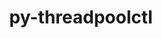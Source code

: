 ---
title: "py-threadpoolctl"
layout: cache
categories: [package, develop-2023-11-19]
meta: {"versions": ["3.1.0"], "compilers": ["apple-clang@=15.0.0", "gcc@=11.3.0", "gcc@=11.4.0", "gcc@=9.4.0", "oneapi@=2023.2.0"], "oss": ["ubuntu20.04", "ubuntu22.04", "ventura"], "platforms": ["darwin", "linux"], "targets": ["aarch64", "neoverse_v1", "ppc64le", "x86_64_v3"], "stacks": ["e4s", "e4s-neoverse_v1", "e4s-oneapi", "e4s-power", "ml-darwin-aarch64-mps", "ml-linux-x86_64-cpu", "ml-linux-x86_64-cuda", "ml-linux-x86_64-rocm", "root"], "num_specs": 8, "num_specs_by_stack": {"root": 8, "ml-darwin-aarch64-mps": 2, "e4s-neoverse_v1": 1, "e4s-power": 1, "e4s": 1, "e4s-oneapi": 1, "ml-linux-x86_64-cpu": 2, "ml-linux-x86_64-cuda": 2, "ml-linux-x86_64-rocm": 2}}
spec_details: [{"hash": "4mf2frz5tcuu6n6gwbwvffm3yqpqc2g6", "compiler": "apple-clang@=15.0.0", "versions": ["3.1.0"], "os": "ventura", "platform": "darwin", "target": "aarch64", "variants": ["build_system=python_pip"], "stacks": ["root", "ml-darwin-aarch64-mps"], "size": "-", "tarball": "https://binaries.spack.io/releases/develop-2023-11-19/build_cache/darwin-ventura-aarch64/apple-clang-15.0.0/py-threadpoolctl-3.1.0/darwin-ventura-aarch64-apple-clang-15.0.0-py-threadpoolctl-3.1.0-4mf2frz5tcuu6n6gwbwvffm3yqpqc2g6.spack"}, {"hash": "fw3cjxktnoaauefmfamtprxfxdwmiyhm", "compiler": "apple-clang@=15.0.0", "versions": ["3.1.0"], "os": "ventura", "platform": "darwin", "target": "aarch64", "variants": ["build_system=python_pip"], "stacks": ["root", "ml-darwin-aarch64-mps"], "size": "-", "tarball": "https://binaries.spack.io/releases/develop-2023-11-19/build_cache/darwin-ventura-aarch64/apple-clang-15.0.0/py-threadpoolctl-3.1.0/darwin-ventura-aarch64-apple-clang-15.0.0-py-threadpoolctl-3.1.0-fw3cjxktnoaauefmfamtprxfxdwmiyhm.spack"}, {"hash": "7fjgb74zghwshsmykcljn2mqwhzdkuyq", "compiler": "gcc@=11.4.0", "versions": ["3.1.0"], "os": "ubuntu20.04", "platform": "linux", "target": "neoverse_v1", "variants": ["build_system=python_pip"], "stacks": ["root", "e4s-neoverse_v1"], "size": "-", "tarball": "https://binaries.spack.io/releases/develop-2023-11-19/build_cache/linux-ubuntu20.04-neoverse_v1/gcc-11.4.0/py-threadpoolctl-3.1.0/linux-ubuntu20.04-neoverse_v1-gcc-11.4.0-py-threadpoolctl-3.1.0-7fjgb74zghwshsmykcljn2mqwhzdkuyq.spack"}, {"hash": "35jshojb7mexst4yu7yyymjntd5apb3l", "compiler": "gcc@=9.4.0", "versions": ["3.1.0"], "os": "ubuntu20.04", "platform": "linux", "target": "ppc64le", "variants": ["build_system=python_pip"], "stacks": ["root", "e4s-power"], "size": "-", "tarball": "https://binaries.spack.io/releases/develop-2023-11-19/build_cache/linux-ubuntu20.04-ppc64le/gcc-9.4.0/py-threadpoolctl-3.1.0/linux-ubuntu20.04-ppc64le-gcc-9.4.0-py-threadpoolctl-3.1.0-35jshojb7mexst4yu7yyymjntd5apb3l.spack"}, {"hash": "eexogs4qkwc7rvhix5sjvjtttxpnho24", "compiler": "gcc@=11.4.0", "versions": ["3.1.0"], "os": "ubuntu20.04", "platform": "linux", "target": "x86_64_v3", "variants": ["build_system=python_pip"], "stacks": ["e4s", "root"], "size": "-", "tarball": "https://binaries.spack.io/releases/develop-2023-11-19/build_cache/linux-ubuntu20.04-x86_64_v3/gcc-11.4.0/py-threadpoolctl-3.1.0/linux-ubuntu20.04-x86_64_v3-gcc-11.4.0-py-threadpoolctl-3.1.0-eexogs4qkwc7rvhix5sjvjtttxpnho24.spack"}, {"hash": "vtdrpxu3piesyitkmeb47q3lukqwsrlx", "compiler": "oneapi@=2023.2.0", "versions": ["3.1.0"], "os": "ubuntu20.04", "platform": "linux", "target": "x86_64_v3", "variants": ["build_system=python_pip"], "stacks": ["e4s-oneapi", "root"], "size": "-", "tarball": "https://binaries.spack.io/releases/develop-2023-11-19/build_cache/linux-ubuntu20.04-x86_64_v3/oneapi-2023.2.0/py-threadpoolctl-3.1.0/linux-ubuntu20.04-x86_64_v3-oneapi-2023.2.0-py-threadpoolctl-3.1.0-vtdrpxu3piesyitkmeb47q3lukqwsrlx.spack"}, {"hash": "irgiqjgb55uexuuuoe4cmdoyqabqmejy", "compiler": "gcc@=11.3.0", "versions": ["3.1.0"], "os": "ubuntu22.04", "platform": "linux", "target": "x86_64_v3", "variants": ["build_system=python_pip"], "stacks": ["ml-linux-x86_64-cpu", "root", "ml-linux-x86_64-cuda", "ml-linux-x86_64-rocm"], "size": "-", "tarball": "https://binaries.spack.io/releases/develop-2023-11-19/build_cache/linux-ubuntu22.04-x86_64_v3/gcc-11.3.0/py-threadpoolctl-3.1.0/linux-ubuntu22.04-x86_64_v3-gcc-11.3.0-py-threadpoolctl-3.1.0-irgiqjgb55uexuuuoe4cmdoyqabqmejy.spack"}, {"hash": "j23rbek6vnxbgczxrjrzqgavv4rvlvkm", "compiler": "gcc@=11.3.0", "versions": ["3.1.0"], "os": "ubuntu22.04", "platform": "linux", "target": "x86_64_v3", "variants": ["build_system=python_pip"], "stacks": ["ml-linux-x86_64-cpu", "root", "ml-linux-x86_64-cuda", "ml-linux-x86_64-rocm"], "size": "-", "tarball": "https://binaries.spack.io/releases/develop-2023-11-19/build_cache/linux-ubuntu22.04-x86_64_v3/gcc-11.3.0/py-threadpoolctl-3.1.0/linux-ubuntu22.04-x86_64_v3-gcc-11.3.0-py-threadpoolctl-3.1.0-j23rbek6vnxbgczxrjrzqgavv4rvlvkm.spack"}]
---